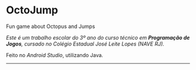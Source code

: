 # OctoJump
Fun game about Octopus and Jumps

<i>Este é um trabalho escolar do 3º ano do curso técnico em <b>Programação de Jogos</b>, cursado no Colégio Estadual José Leite Lopes (NAVE RJ).</i>

Feito no <i>Android Studio</i>, utilizando Java.

<hr>
